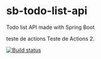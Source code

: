 # sb-todo-list-api
Todo list API made with Spring Boot

teste de actions
Teste de Actions 2.


[![Build status](https://dev.azure.com/jailtons/jailtons/_apis/build/status/sb-todo-list-api)](https://dev.azure.com/jailtons/jailtons/_build/latest?definitionId=14)

